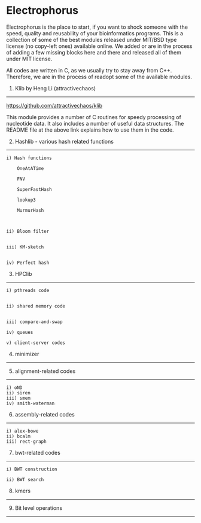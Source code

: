 Electrophorus
=============

Electrophorus is the place to start, if you want to shock someone with the speed, quality and reusability 
of your bioinformatics programs. This is a collection of some of the best modules released under MIT/BSD
type license (no copy-left ones) available online. We added or are in the process of adding a few missing 
blocks here and there and released all of them under MIT license.

All codes are written in C, as we usually try to stay away from C++. Therefore, we are in the process of
readopt some of the available modules.


1. Klib by Heng Li (attractivechaos)
------------------------------------

https://github.com/attractivechaos/klib


This module provides a number of C routines for speedy processing of nucleotide data. It also includes a number of
useful data structures. The README file at the above link explains how to use them in the code.


2. Hashlib - various hash related functions
------------------------------------

	i) Hash functions

		OneAtATime

		FNV

		SuperFastHash

		lookup3

		MurmurHash



	ii) Bloom filter


	iii) KM-sketch


	iv) Perfect hash



3. HPClib 
------------------------------------

	i) pthreads code


	ii) shared memory code


	iii) compare-and-swap

	iv) queues

	v) client-server codes




4. minimizer
------------------------------------



5. alignment-related codes
------------------------------------

	i) oND
	ii) siren
	iii) smem
	iv) smith-waterman



6. assembly-related codes
------------------------------------

	i) alex-bowe
	ii) bcalm 
	iii) rect-graph


7. bwt-related codes
------------------------------------

	i) BWT construction

	ii) BWT search



8. kmers
------------------------------------




9. Bit level operations
------------------------------------


